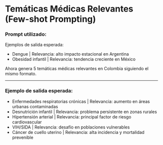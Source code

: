 # Temáticas Médicas Relevantes (Few-shot Prompting)

### Prompt utilizado:
Ejemplos de salida esperada:  
- Dengue | Relevancia: alto impacto estacional en Argentina  
- Obesidad infantil | Relevancia: tendencia creciente en México  

Ahora genera 5 temáticas médicas relevantes en Colombia siguiendo el mismo formato.

---

### Ejemplo de salida esperada:
- Enfermedades respiratorias crónicas | Relevancia: aumento en áreas urbanas contaminadas  
- Desnutrición infantil | Relevancia: problema persistente en zonas rurales  
- Hipertensión arterial | Relevancia: principal factor de riesgo cardiovascular  
- VIH/SIDA | Relevancia: desafío en poblaciones vulnerables  
- Cáncer de cuello uterino | Relevancia: alta incidencia y mortalidad prevenible
